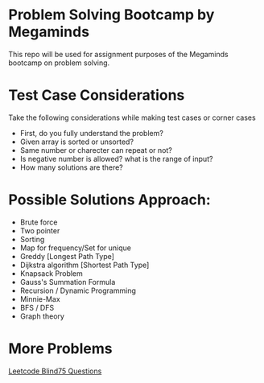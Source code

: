 # Problem Solving Bootcamp by Megaminds

This repo will be used for assignment purposes of the Megaminds bootcamp on problem solving.

# Test Case Considerations
Take the following considerations while making test cases or corner cases

- First, do you fully understand the problem?
- Given array is sorted or unsorted?
- Same number or charecter can repeat or not?
- Is negative number is allowed? what is the range of input?
- How many solutions are there?

# Possible Solutions Approach:

- Brute force
- Two pointer
- Sorting
- Map for frequency/Set for unique
- Greddy [Longest Path Type]
- Dijkstra algorithm [Shortest Path Type]
- Knapsack Problem
- Gauss's Summation Formula
- Recursion / Dynamic Programming
- Minnie-Max
- BFS / DFS
- Graph theory

# More Problems
[Leetcode Blind75 Questions](https://leetcode.com/discuss/general-discussion/460599/blind-75-leetcode-questions)